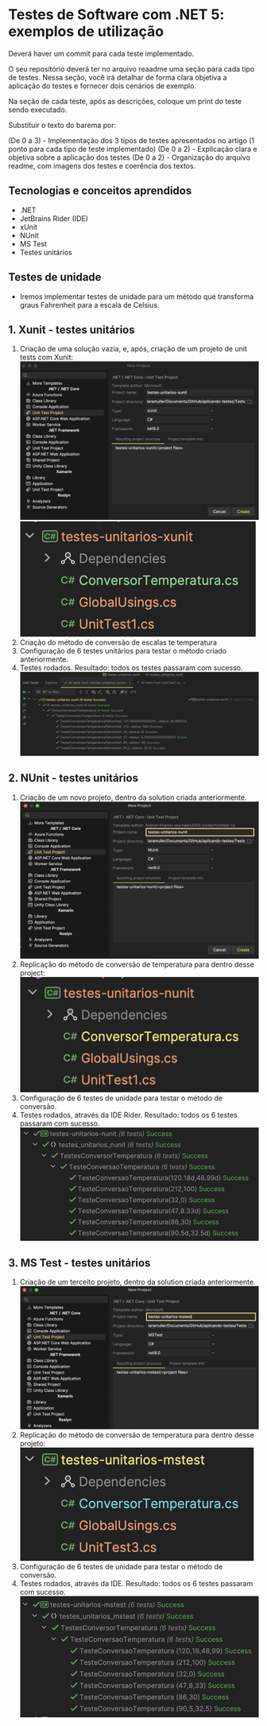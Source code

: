# Testes de Software com .NET 5: exemplos de utilização
Deverá haver um commit para cada teste implementado.

O seu repositório deverá ter no arquivo reaadme uma seção para cada tipo de testes. Nessa seção, você irá detalhar de forma clara objetiva a aplicação do testes e fornecer dois cenários de exemplo.

Na seção de cada teste, após as descrições, coloque um print do teste sendo executado.

Substituir o texto do barema por:

(De 0 a 3) - Implementação dos 3 tipos de testes apresentados no artigo (1 ponto para cada tipo de teste implementado)
(De 0 a 2) - Explicação clara e objetiva sobre a aplicação dos testes
(De 0 a 2) - Organização do arquivo readme, com imagens dos testes e coerência dos textos.
## Tecnologias e conceitos aprendidos
- .NET
- JetBrains Rider (IDE)
- xUnit
- NUnit
- MS Test
- Testes unitários
## Testes de unidade
- Iremos implementar testes de unidade para um método que transforma graus Fahrenheit para a escala de Celsius.
## 1. Xunit - testes unitários
1. Criação de uma solução vazia, e, após, criação de um projeto de unit tests com Xunit:
![projeto](./assets/project-1.png)
![projeto](./assets/estrutura-1.png)
2. Criação do método de conversão de escalas te temperatura
3. Configuração de 6 testes unitários para testar o método criado anteriormente.
3. Testes rodados. Resultado: todos os testes passaram com sucesso.
![projeto](./assets/testes-1.png)
## 2. NUnit - testes unitários
1. Criação de um novo projeto, dentro da solution criada anteriormente.
![projeto](./assets/project-2.png)
2. Replicação do método de conversão de temperatura para dentro desse project:
![projeto](./assets/estrutura-2.png)
3. Configuração de 6 testes de unidade para testar o método de conversão.
4. Testes rodados, através da IDE Rider. Resultado: todos os 6 testes passaram com sucesso.
![projeto](./assets/testes-2.png)
## 3. MS Test - testes unitários
1. Criação de um terceito projeto, dentro da solution criada anteriormente.
![projeto](./assets/project-3.png)
2. Replicação do método de conversão de temperatura para dentro desse projeto:
![projeto](./assets/estrutura-3.png)
3. Configuração de 6 testes de unidade para testar o método de conversão.
4. Testes rodados, através da IDE. Resultado: todos os 6 testes passaram com sucesso.
![projeto](./assets/testes-3.png)